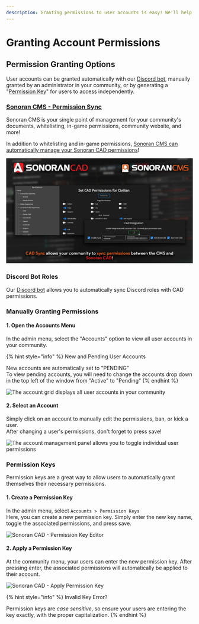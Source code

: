 ```yaml
---
description: Granting permissions to user accounts is easy! We'll help you get started.
---
```


# Granting Account Permissions

## Permission Granting Options

User accounts can be granted automatically with our [Discord bot](../../integration-plugins/discord-bot-integration.md), manually granted by an administrator in your community, or by generating a "[Permission Key](permissions.md#permission-keys)" for users to access independently.

### [Sonoran CMS - Permission Sync](https://info.sonorancms.com/why-choose-sonoran-cms/why-choose-sonoran-cms)

Sonoran CMS is your single point of management for your community's documents, whitelisting, in-game permissions, community website, and more!

In addition to whitelisting and in-game permissions, [Sonoran CMS can automatically manage your Sonoran CAD permissions](https://info.sonorancms.com/integration-capabilities/sonoran-cad-sync)!

![Sonoran CAD x Sonoran CMS - Permission Sync](../../.gitbook/assets/CMS-CAD-Sync.png)

### Discord Bot Roles

Our [Discord bot](https://info.sonoranbot.com/en/tutorials/getting-started) allows you to automatically sync Discord roles with CAD permissions.

### Manually Granting Permissions

#### 1. Open the Accounts Menu

In the admin menu, select the "Accounts" option to view all user accounts in your community.

{% hint style="info" %}
New and Pending User Accounts

New accounts are automatically set to "PENDING"\
To view pending accounts, you will need to change the accounts drop down in the top left of the window from "Active" to "Pending"
{% endhint %}

![The account grid displays all user accounts in your community](../../.gitbook/assets/CAD\_Accounts.png)

#### 2. Select an Account

Simply click on an account to manually edit the permissions, ban, or kick a user.\
After changing a user's permissions, don't forget to press save!

![The account management panel allows you to toggle individual user permissions](../../.gitbook/assets/permissions.PNG)

### Permission Keys

Permission keys are a great way to allow users to automatically grant themselves their necessary permissions.

#### 1. Create a Permission Key

In the admin menu, select `Accounts > Permission Keys`\
Here, you can create a new permission key. Simply enter the new key name, toggle the associated permissions, and press save.

![Sonoran CAD - Permission Key Editor](../../.gitbook/assets/permkey.PNG)

#### 2. Apply a Permission Key

At the community menu, your users can enter the new permission key. After pressing enter, the associated permissions will automatically be applied to their account.

![Sonoran CAD - Apply Permission Key](../../.gitbook/assets/CAD\_MenuPermKey.png)

{% hint style="info" %}
Invalid Key Error?

Permission keys are _case sensitive_, so ensure your users are entering the key exactly, with the proper capitalization.
{% endhint %}

